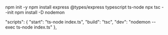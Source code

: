 npm init -y
npm install express @types/express typescript ts-node
npx tsc --init
npm install -D nodemon

"scripts": {
    "start": "ts-node index.ts",
    "build": "tsc",
    "dev": "nodemon --exec ts-node index.ts"
},